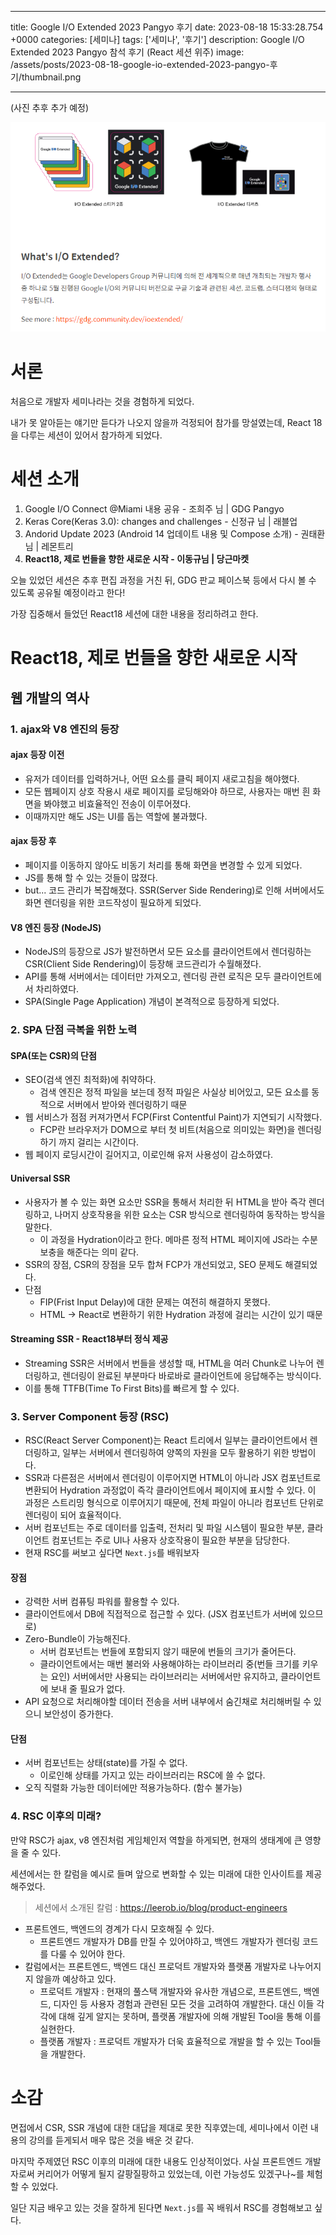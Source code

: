 

---
title: Google I/O Extended 2023 Pangyo 후기
date: 2023-08-18 15:33:28.754 +0000
categories: [세미나]
tags: ['세미나', '후기']
description: Google I/O Extended 2023 Pangyo 참석 후기 (React 세션 위주)
image: /assets/posts/2023-08-18-google-io-extended-2023-pangyo-후기/thumbnail.png

---

(사진 추후 추가 예정)

![img](/assets/posts/2023-08-18-google-io-extended-2023-pangyo-후기/img0.png)


# 서론

처음으로 개발자 세미나라는 것을 경험하게 되었다.

내가 못 알아듣는 얘기만 듣다가 나오지 않을까 걱정되어 참가를 망설였는데, React 18을 다루는 세션이 있어서 참가하게 되었다.

# 세션 소개

1. Google I/O Connect @Miami 내용 공유 - 조희주 님 | GDG Pangyo
2. Keras Core(Keras 3.0): changes and challenges - 신정규 님 | 래블업
3. Andorid Update 2023 (Android 14 업데이트 내용 및 Compose 소개) - 권태환 님 | 레몬트리
4. **React18, 제로 번들을 향한 새로운 시작 - 이동규님 | 당근마켓**

오늘 있었던 세션은 추후 편집 과정을 거친 뒤, GDG 판교 페이스북 등에서 다시 볼 수 있도록 공유될 예정이라고 한다!

가장 집중해서 들었던 React18 세션에 대한 내용을 정리하려고 한다.

# React18, 제로 번들을 향한 새로운 시작

## 웹 개발의 역사

### 1. ajax와 V8 엔진의 등장

#### ajax 등장 이전
- 유저가 데이터를 입력하거나, 어떤 요소를 클릭 페이지 새로고침을 해야했다.
- 모든 웹페이지 상호 작용시 새로 페이지를 로딩해와야 하므로, 사용자는 매번 흰 화면을 봐야했고 비효율적인 전송이 이루어졌다.
- 이때까지만 해도 JS는 UI를 돕는 역할에 불과했다.

#### ajax 등장 후
- 페이지를 이동하지 않아도 비동기 처리를 통해 화면을 변경할 수 있게 되었다.
- JS를 통해 할 수 있는 것들이 많졌다.
- but... 코드 관리가 복잡해졌다. SSR(Server Side Rendering)로 인해 서버에서도 화면 렌더링을 위한 코드작성이 필요하게 되었다.

#### V8 엔진 등장 (NodeJS)
- NodeJS의 등장으로 JS가 발전하면서 모든 요소를 클라이언트에서 렌더링하는 CSR(Client Side Rendering)이 등장해 코드관리가 수월해졌다.
- API를 통해 서버에서는 데이터만 가져오고, 렌더링 관련 로직은 모두 클라이언트에서 차리하였다.
- SPA(Single Page Application) 개념이 본격적으로 등장하게 되었다.

### 2. SPA 단점 극복을 위한 노력

#### SPA(또는 CSR)의 단점
- SEO(검색 엔진 최적화)에 취약하다.
  - 검색 엔진은 정적 파일을 보는데 정적 파일은 사실상 비어있고, 모든 요소를 동적으로 서버에서 받아와 렌더링하기 때문
- 웹 서비스가 점점 커져가면서 FCP(First Contentful Paint)가 지연되기 시작했다.
  - FCP란 브라우저가 DOM으로 부터 첫 비트(처음으로 의미있는 화면)을 렌더링하기 까지 걸리는 시간이다.
- 웹 페이지 로딩시간이 길어지고, 이로인해 유저 사용성이 감소하였다.

#### Universal SSR
- 사용자가 볼 수 있는 화면 요소만 SSR을 통해서 처리한 뒤 HTML을 받아 즉각 렌더링하고, 나머지 상호작용을 위한 요소는 CSR 방식으로 렌더링하여 동작하는 방식을 말한다.
  - 이 과정을 Hydration이라고 한다. 메마른 정적 HTML 페이지에 JS라는 수분 보충을 해준다는 의미 같다.
- SSR의 장점, CSR의 장점을 모두 합쳐 FCP가 개선되었고, SEO 문제도 해결되었다.
- 단점
  - FIP(Frist Input Delay)에 대한 문제는 여전히 해결하지 못했다.
  - HTML -> React로 변환하기 위한 Hydration 과정에 걸리는 시간이 있기 때문

#### Streaming SSR - React18부터 정식 제공
- Streaming SSR은 서버에서 번들을 생성할 때, HTML을 여러 Chunk로 나누어 렌더링하고, 렌더링이 완료된 부분마다 바로바로 클라이언트에 응답해주는 방식이다.
- 이를 통해 TTFB(Time To First Bits)를 빠르게 할 수 있다.

### 3. Server Component 등장 (RSC)
- RSC(React Server Component)는 React 트리에서 일부는 클라이언트에서 렌더링하고, 일부는 서버에서 렌더링하여 양쪽의 자원을 모두 활용하기 위한 방법이다.
- SSR과 다른점은 서버에서 렌더링이 이루어지면 HTML이 아니라 JSX 컴포넌트로 변환되어 Hydration 과정없이 즉각 클라이언트에서 페이지에 표시할 수 있다. 
이 과정은 스트리밍 형식으로 이루어지기 때문에, 전체 파일이 아니라 컴포넌트 단위로 렌더링이 되어 효율적이다.
- 서버 컴포넌트는 주로 데이터를 입출력, 전처리 및 파일 시스템이 필요한 부분, 클라이언트 컴포넌트는 주로 UI나 사용자 상호작용이 필요한 부분을 담당한다.
- 현재 RSC를 써보고 싶다면 `Next.js`를 배워보자

#### 장점
- 강력한 서버 컴퓨팅 파워를 활용할 수 있다.
- 클라이언트에서 DB에 직접적으로 접근할 수 있다. (JSX 컴포넌트가 서버에 있으므로)
- Zero-Bundle이 가능해진다.
  - 서버 컴포넌트는 번들에 포함되지 않기 때문에 번들의 크기가 줄어든다.
  - 클라이언트에서는 매번 불러와 사용해야하는 라이브러리 중(번들 크기를 키우는 요인) 서버에서만 사용되는 라이브러리는 서버에서만 유지하고, 클라이언트에 보내 줄 필요가 없다.
- API 요청으로 처리해야할 데이터 전송을 서버 내부에서 숨긴채로  처리해버릴 수 있으니 보안성이 증가한다.

#### 단점
- 서버 컴포넌트는 상태(state)를 가질 수 없다.
  - 이로인해 상태를 가지고 있는 라이브러리는 RSC에 쓸 수 없다.
- 오직 직렬화 가능한 데이터에만 적용가능하다. (함수 불가능)

### 4. RSC 이후의 미래?

만약 RSC가 ajax, v8 엔진처럼 게임체인저 역할을 하게되면, 현재의 생태계에 큰 영향을 줄 수 있다.

세션에서는 한 칼럼을 예시로 들며 앞으로 변화할 수 있는 미래에 대한 인사이트를 제공해주었다.

> 세션에서 소개된 칼럼 : https://leerob.io/blog/product-engineers

- 프론트엔드, 백엔드의 경계가 다시 모호해질 수 있다.
  - 프론트엔드 개발자가 DB를 만질 수 있어야하고, 백엔드 개발자가 렌더링 코드를 다룰 수 있어야 한다.
- 칼럼에서는 프론트엔드, 백엔드 대신 프로덕트 개발자와 플랫폼 개발자로 나누어지지 않을까 예상하고 있다.
  - 프로덕트 개발자 : 현재의 풀스택 개발자와 유사한 개념으로, 프론트엔드, 백엔드, 디자인 등 사용자 경험과 관련된 모든 것을 고려하여 개발한다. 대신 이들 각각에 대해 깊게 알지는 못하며, 플랫폼 개발자에 의해 개발된 Tool을 통해 이를 실현한다.
  - 플랫폼 개발자 : 프로덕트 개발자가 더욱 효율적으로 개발을 할 수 있는 Tool들을 개발한다.

# 소감

면접에서 CSR, SSR 개념에 대한 대답을 제대로 못한 직후였는데, 세미나에서 이런 내용의 강의를 듣게되서 매우 많은 것을 배운 것 같다.

마지막 주제였던 RSC 이후의 미래에 대한 내용도 인상적이었다.
사실 프론트엔드 개발자로써 커리어가 어떻게 될지 갈팡질팡하고 있었는데, 이런 가능성도 있겠구나~를 체험할 수 있었다.

일단 지금 배우고 있는 것을 잘하게 된다면 `Next.js`를 꼭 배워서 RSC를 경험해보고 싶다.





        